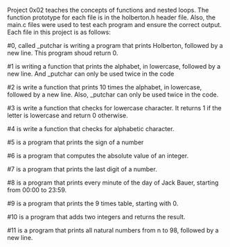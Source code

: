 Project 0x02 teaches the concepts of functions and nested loops. The function prototype for each file is in the holberton.h header file. Also, the main.c files were used to test each program and ensure the correct output. Each file in this project is as follows:

#0, called _putchar is writing a program that prints Holberton, followed by a new line. This program shoud return 0.

#1 is writing a function that prints the alphabet, in lowercase, followed by a new line. And _putchar can only be used twice in the code

#2 is write a function that prints 10 times the alphabet, in lowercase, followed by a new line. Also, _putchar can only be used twice in the code.

#3 is write a function that checks for lowercase character. It returns 1 if the letter is lowercase and return 0 otherwise.

#4 is write a function that checks for alphabetic character.

#5 is a program that prints the sign of a number

#6 is a program that computes the absolute value of an integer.

#7 is a program that prints the last digit of a number.

#8 is a program that prints every minute of the day of Jack Bauer, starting from 00:00 to 23:59.

#9 is a program that prints the 9 times table, starting with 0.

#10 is a program that adds two integers and returns the result.

#11 is a program that prints all natural numbers from n to 98, followed by a new line.



